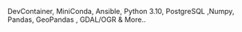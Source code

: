 DevContainer, MiniConda, Ansible, Python 3.10, PostgreSQL ,Numpy, Pandas, GeoPandas , GDAL/OGR & More..
